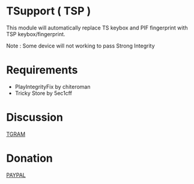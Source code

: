 # TSupport ( TSP )

This module will automatically replace TS keybox and PIF fingerprint with TSP keybox/fingerprint.

Note : Some device will not working to pass Strong Integrity

# Requirements
* PlayIntegrityFix by chiteroman
* Tricky Store by 5ec1cff

# Discussion
[TGRAM](https://t.me/citraintegritytrick)

# Donation
[PAYPAL](https://paypal.me/CitraStanalone?country.x=US&locale.x=en_US)
